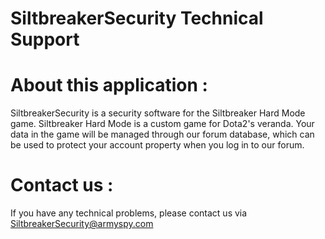 # SiltbreakerSecurity Technical Support

# About this application :
SiltbreakerSecurity is a security software for the Siltbreaker Hard Mode game. Siltbreaker Hard Mode is a custom game for Dota2's veranda. Your data in the game will be managed through our forum database, which can be used to protect your account property when you log in to our forum.

# Contact us :
If you have any technical problems, please contact us via SiltbreakerSecurity@armyspy.com
